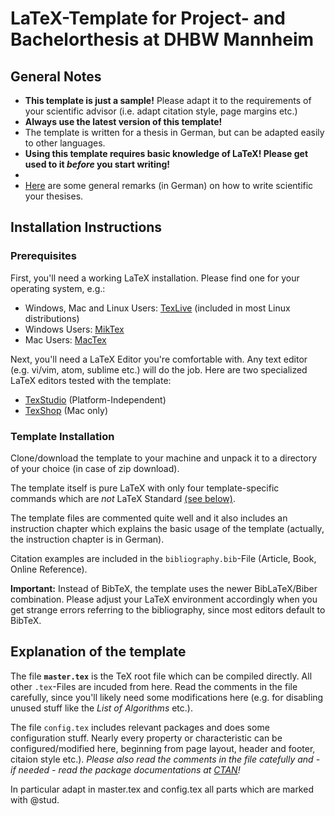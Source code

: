 # LaTeX-Template for Project- and Bachelorthesis at DHBW Mannheim

## General Notes
* __This template is just a sample!__ Please adapt it to the requirements of your scientific advisor (i.e. adapt citation style, page margins etc.)
* __Always use the latest version of this template!__
* The template is written for a thesis in German, but can be adapted easily to other languages.
* **Using this template requires basic knowledge of LaTeX! Please get used to it *before* you start writing!**
* 
* [Here](hinweise-wissenschaftliche-arbeiten.md) are some general remarks (in German) on how to write scientific your thesises.


## Installation Instructions

### Prerequisites

First, you'll need a working LaTeX installation. Please find one for your
operating system, e.g.:

* Windows, Mac and Linux Users: [TexLive](http://www.tug.org/texlive/) (included in most Linux distributions)
* Windows Users: [MikTex](http://www.miktex.org)
* Mac Users: [MacTex](http://www.tug.org/mactex/index.html)

Next, you'll need a LaTeX Editor you're comfortable with. Any text editor (e.g. vi/vim, atom, sublime etc.) will do the job. Here are two specialized LaTeX editors tested with the template:

* [TexStudio](http://www.texstudio.org) (Platform-Independent)
* [TexShop](http://pages.uoregon.edu/koch/texshop/) (Mac only)

### Template Installation

Clone/download the template to your machine and unpack it to a directory of your choice (in case of zip download).

The template itself is pure LaTeX with only four template-specific commands which are _not_ LaTeX Standard [(see below)](#markdown-header-template-specific-commands).

The template files are commented quite well and it also includes an instruction chapter which explains the basic usage of the template (actually, the instruction chapter is in German).

Citation examples are included in the `bibliography.bib`-File (Article, Book, Online Reference).

**Important:** Instead of BibTeX, the template uses the newer BibLaTeX/Biber combination. Please adjust your LaTeX environment accordingly when you get strange errors referring to the bibliography, since most editors default to BibTeX.

## Explanation of the template
The file **`master.tex`** is the TeX root file which can be compiled directly. All other `.tex`-Files are incuded from here. Read the comments in the file carefully, since you'll likely need some modifications here (e.g. for disabling unused stuff like the *List of Algorithms* etc.).

The file `config.tex` includes relevant packages and does some configuration stuff. Nearly every property or characteristic can be configured/modified here, beginning from page layout, header and footer, citaion style etc.). *Please also read the comments in the file catefully and - if needed - read the package documentations at [CTAN](http://www.ctan.org)!*

In particular adapt in master.tex and config.tex all parts which are marked with @stud.
